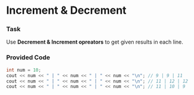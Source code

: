 # Increment & Decrement

### Task 

Use **Decrement & Increment opreators**  to get given results in each line.

### Provided Code

```cpp
int num = 10;
cout << num << " | " << num << " | " << num << "\n"; // 9 | 9 | 11
cout << num << " | " << num << " | " << num << "\n"; // 11 | 12 | 12
cout << num << " | " << num << " | " << num << "\n"; // 11 | 10 | 9